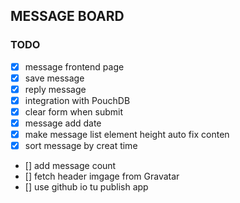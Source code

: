 ## MESSAGE BOARD

### TODO
- [x] message frontend page
- [x] save message
- [x] reply message
- [x] integration with PouchDB
- [x] clear form when submit
- [x] message add date
- [x] make message list element height auto fix conten
- [x] sort message by creat time
- [] add message count
- [] fetch header imgage from Gravatar
- [] use github io tu publish app
